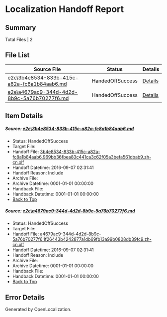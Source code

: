 # <a name='report-top'></a> Localization Handoff Report

## Summary
 Total Files | 2

## File List
 Source File | Status | Details 
 ----------- | ------ | ------- 
 [e2e\3b4e8534-833b-415c-a82a-fc8a1b84aab6.md](https://github.com/OpenLocalizationTestOrg/ol-test0/blob/d9d0b5468c0f852b53066a8a42ac34a7391913bd/e2e/3b4e8534-833b-415c-a82a-fc8a1b84aab6.md) | HandedOffSuccess | [Details](#454e2d9ed77ce9d224b4763a5c3aa76ce6543e4b2)
 [e2e\a4679ac9-344d-4d2d-8b9c-5a76b70277f6.md](https://github.com/OpenLocalizationTestOrg/ol-test0/blob/d9d0b5468c0f852b53066a8a42ac34a7391913bd/e2e/a4679ac9-344d-4d2d-8b9c-5a76b70277f6.md) | HandedOffSuccess | [Details](#f49f5d56474ef2d1d6e279e50756fb88558950233)

## Item Details
##### <a name='454e2d9ed77ce9d224b4763a5c3aa76ce6543e4b2'></a> Source: [e2e\3b4e8534-833b-415c-a82a-fc8a1b84aab6.md](https://github.com/OpenLocalizationTestOrg/ol-test0/blob/d9d0b5468c0f852b53066a8a42ac34a7391913bd/e2e/3b4e8534-833b-415c-a82a-fc8a1b84aab6.md)
* Status: HandedOffSuccess
* Target File: 
* Handoff File: [3b4e8534-833b-415c-a82a-fc8a1b84aab6.969bb36fbea83c441ca3c62f05a3befa561dbab9.zh-cn.xlf](https://github.com/OpenLocalizationTestOrg/ol-test0-handoff/blob/34151489ef9165a56316f569d42004c8401af88f/ol-handoff/OpenLocalizationTestOrg/ol-test0-zhcn/ci/ht/3b4e8534-833b-415c-a82a-fc8a1b84aab6.969bb36fbea83c441ca3c62f05a3befa561dbab9.zh-cn.xlf)
* Handoff Datetime: 2016-09-07 02:31:41
* Handoff Reason: Include
* Archive File: 
* Archive Datetime: 0001-01-01 00:00:00
* Handback File: 
* Handback Datetime: 0001-01-01 00:00:00
* [Back to Top](#report-top)

##### <a name='f49f5d56474ef2d1d6e279e50756fb88558950233'></a> Source: [e2e\a4679ac9-344d-4d2d-8b9c-5a76b70277f6.md](https://github.com/OpenLocalizationTestOrg/ol-test0/blob/d9d0b5468c0f852b53066a8a42ac34a7391913bd/e2e/a4679ac9-344d-4d2d-8b9c-5a76b70277f6.md)
* Status: HandedOffSuccess
* Target File: 
* Handoff File: [a4679ac9-344d-4d2d-8b9c-5a76b70277f6.1f26443b4242877a1db69fb13a99b0808db39fc9.zh-cn.xlf](https://github.com/OpenLocalizationTestOrg/ol-test0-handoff/blob/34151489ef9165a56316f569d42004c8401af88f/ol-handoff/OpenLocalizationTestOrg/ol-test0-zhcn/ci/ht/a4679ac9-344d-4d2d-8b9c-5a76b70277f6.1f26443b4242877a1db69fb13a99b0808db39fc9.zh-cn.xlf)
* Handoff Datetime: 2016-09-07 02:31:41
* Handoff Reason: Include
* Archive File: 
* Archive Datetime: 0001-01-01 00:00:00
* Handback File: 
* Handback Datetime: 0001-01-01 00:00:00
* [Back to Top](#report-top)


## Error Details

Generated by OpenLocalization.
